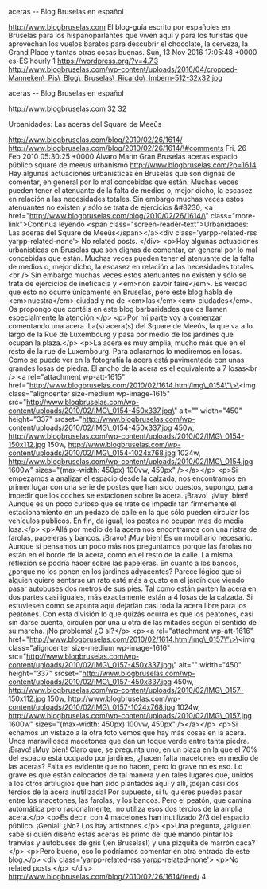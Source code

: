 aceras -- Blog Bruselas en español

http://www.blogbruselas.com El blog-guía escrito por españoles en
Bruselas para los hispanoparlantes que viven aquí y para los turistas
que aprovechan los vuelos baratos para descubrir el chocolate, la
cerveza, la Grand Place y tantas otras cosas buenas. Sun, 13 Nov 2016
17:05:48 +0000 es-ES hourly 1 https://wordpress.org/?v=4.7.3
http://www.blogbruselas.com/wp-content/uploads/2016/04/cropped-Manneken\_Pis\_Blog\_Bruselas\_Ricardo\_Imbern-512-32x32.jpg

aceras -- Blog Bruselas en español

http://www.blogbruselas.com 32 32

Urbanidades: Las aceras del Square de Meeûs

http://www.blogbruselas.com/blog/2010/02/26/1614/
http://www.blogbruselas.com/blog/2010/02/26/1614/\#comments Fri, 26 Feb
2010 05:30:25 +0000 Álvaro Marín Gran Bruselas aceras espacio público
square de meeus urbanismo http://www.blogbruselas.com/?p=1614 Hay
algunas actuaciones urbanísticas en Bruselas que son dignas de comentar,
en general por lo mal concebidas que están. Muchas veces pueden tener el
atenuante de la falta de medios o, mejor dicho, la escasez en relación a
las necesidades totales. Sin embargo muchas veces estos atenuantes no
existen y sólo se trata de ejercicios &\#8230; \<a
href=\"http://www.blogbruselas.com/blog/2010/02/26/1614/\"
class=\"more-link\"\>Continúa leyendo \<span
class=\"screen-reader-text\"\>Urbanidades: Las aceras del Square de
Meeûs\</span\>\</a\>\<div class=\'yarpp-related-rss
yarpp-related-none\'\> No related posts. \</div\> \<p\>Hay algunas
actuaciones urbanísticas en Bruselas que son dignas de comentar, en
general por lo mal concebidas que están. Muchas veces pueden tener el
atenuante de la falta de medios o, mejor dicho, la escasez en relación a
las necesidades totales.\<br /\> Sin embargo muchas veces estos
atenuantes no existen y sólo se trata de ejercicios de ineficacia y
\<em\>non savoir faire\</em\>. Es verdad que esto no ocurre únicamente
en Bruselas, pero este blog habla de \<em\>nuestra\</em\> ciudad y no de
\<em\>las\</em\>\<em\> ciudades\</em\>. Os propongo que contéis en este
blog barbaridades que os llamen especialmente la atención.\</p\>
\<p\>Por mi parte voy a comenzar comentando una acera. La(s) acera(s)
del Square de Meeûs, la que va a lo largo de la Rue de Luxembourg y pasa
por medio de los jardines que ocupan la plaza.\</p\> \<p\>La acera es
muy amplia, mucho más que en el resto de la rue de Luxembourg. Para
aclararnos lo mediremos en losas. Como se puede ver en la fotografía la
acera está pavimentada con unas grandes losas de piedra. El ancho de la
acera es el equivalente a 7 losas\<br /\> \<a rel=\"attachment
wp-att-1615\"
href=\"http://www.blogbruselas.com/2010/02/1614.html/img\_0154\"\>\<img
class=\"aligncenter size-medium wp-image-1615\"
src=\"http://www.blogbruselas.com/wp-content/uploads/2010/02/IMG\_0154-450x337.jpg\"
alt=\"\" width=\"450\" height=\"337\"
srcset=\"http://www.blogbruselas.com/wp-content/uploads/2010/02/IMG\_0154-450x337.jpg
450w,
http://www.blogbruselas.com/wp-content/uploads/2010/02/IMG\_0154-150x112.jpg
150w,
http://www.blogbruselas.com/wp-content/uploads/2010/02/IMG\_0154-1024x768.jpg
1024w,
http://www.blogbruselas.com/wp-content/uploads/2010/02/IMG\_0154.jpg
1600w\" sizes=\"(max-width: 450px) 100vw, 450px\" /\>\</a\>\</p\>
\<p\>Si empezamos a analizar el espacio desde la calzada, nos
encontramos en primer lugar con una serie de postes que han sido
puestos, supongo, para impedir que los coches se estacionen sobre la
acera. ¡Bravo!  ¡Muy  bien! Aunque es un poco curioso que se trate de
impedir tan firmemente el estacionamiento en un pedazo de calle en la
que sólo pueden circular los vehículos públicos. En fin, da igual, los
postes no ocupan mas de media losa.\</p\> \<p\>Allá por medio de la
acera nos encontramos con una ristra de farolas, papeleras y bancos.
¡Bravo! ¡Muy bien! Es un mobiliario necesario. Aunque si pensamos un
poco más nos preguntamos porque las farolas no están en el borde de la
acera, como en el resto de la calle. La misma reflexión se podría hacer
sobre las papeleras. En cuanto a los bancos, ¿porque no los ponen en los
jardines adyacentes? Parece lógico que si alguien quiere sentarse un
rato esté más a gusto en el jardín que viendo pasar autobuses dos metros
de sus pies. Tal como están parten la acera en dos partes casi iguales,
más exactamente están a 4 losas de la calzada. Si estuviesen como se
apunta aquí dejarían casi toda la acera libre para los peatones. Con
esta división lo que quizás ocurra es que los peatones, casi sin darse
cuenta, circulen por una u otra de las mitades según el sentido de su
marcha. ¡No problems! ¿O si?\</p\> \<p\>\<a rel=\"attachment
wp-att-1616\"
href=\"http://www.blogbruselas.com/2010/02/1614.html/img\_0157\"\>\<img
class=\"aligncenter size-medium wp-image-1616\"
src=\"http://www.blogbruselas.com/wp-content/uploads/2010/02/IMG\_0157-450x337.jpg\"
alt=\"\" width=\"450\" height=\"337\"
srcset=\"http://www.blogbruselas.com/wp-content/uploads/2010/02/IMG\_0157-450x337.jpg
450w,
http://www.blogbruselas.com/wp-content/uploads/2010/02/IMG\_0157-150x112.jpg
150w,
http://www.blogbruselas.com/wp-content/uploads/2010/02/IMG\_0157-1024x768.jpg
1024w,
http://www.blogbruselas.com/wp-content/uploads/2010/02/IMG\_0157.jpg
1600w\" sizes=\"(max-width: 450px) 100vw, 450px\" /\>\</a\>\</p\>
\<p\>Si echamos un vistazo a la otra foto vemos que hay más cosas en la
acera. Unos maravillosos macetones que dan un toque verde entre tanta
piedra. ¡Bravo! ¡Muy bien! Claro que, se pregunta uno, en un plaza en la
que el 70% del espacio está ocupado por jardines, ¿hacen falta macetones
en medio de las aceras? Falta es evidente que no hacen, pero lo grave no
es eso. Lo grave es que están colocados de tal manera y en tales lugares
que, unidos a los otros artilugios que han sido plantados aquí y allí,
¡dejan casi dos tercios de la acera inutilizada! Por supuesto, si tu
quieres puedes pasar entre los macetones, las farolas, y los bancos.
Pero el peatón, que camina automática pero racionalmente,  no utiliza
esos dos tercios de la amplia acera.\</p\> \<p\>Es decir, con 4
macetones han inutilizado 2/3 del espacio público. ¡Genial! ¿No? Los hay
artistones.\</p\> \<p\>Una pregunta, ¿alguien sabe si quién diseño estas
aceras es primo del que mandó pintar los tranvías y autobuses de gris
(¡en Bruselas!) y una pizquita de marrón caca?\</p\> \<p\>Pero bueno,
eso lo podríamos comentar en otra entrada de este blog.\</p\> \<div
class=\'yarpp-related-rss yarpp-related-none\'\> \<p\>No related
posts.\</p\> \</div\>
http://www.blogbruselas.com/blog/2010/02/26/1614/feed/ 4
